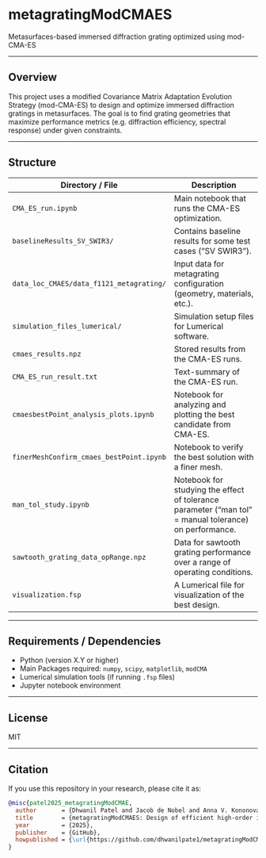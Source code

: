 # metagratingModCMAES

Metasurfaces-based immersed diffraction grating optimized using mod-CMA-ES

---

## Overview

This project uses a modified Covariance Matrix Adaptation Evolution Strategy (mod-CMA-ES) to design and optimize immersed diffraction gratings in metasurfaces. The goal is to find grating geometries that maximize performance metrics (e.g. diffraction efficiency, spectral response) under given constraints.

---

## Structure

| Directory / File | Description |
|---|---|
| `CMA_ES_run.ipynb` | Main notebook that runs the CMA-ES optimization. |
| `baselineResults_SV_SWIR3/` | Contains baseline results for some test cases (“SV SWIR3”). |
| `data_loc_CMAES/data_f1121_metagrating/` | Input data for metagrating configuration (geometry, materials, etc.). |
| `simulation_files_lumerical/` | Simulation setup files for Lumerical software. |
| `cmaes_results.npz` | Stored results from the CMA-ES runs. |
| `CMA_ES_run_result.txt` | Text-summary of the CMA-ES run. |
| `cmaesbestPoint_analysis_plots.ipynb` | Notebook for analyzing and plotting the best candidate from CMA-ES. |
| `finerMeshConfirm_cmaes_bestPoint.ipynb` | Notebook to verify the best solution with a finer mesh. |
| `man_tol_study.ipynb` | Notebook for studying the effect of tolerance parameter (“man tol” = manual tolerance) on performance. |
| `sawtooth_grating_data_opRange.npz` | Data for sawtooth grating performance over a range of operating conditions. |
| `visualization.fsp` | A Lumerical file for visualization of the best design. |

---

## Requirements / Dependencies

- Python (version X.Y or higher)  
- Main Packages required: `numpy`, `scipy`, `matplotlib`, `modCMA` 
- Lumerical simulation tools (if running `.fsp` files)  
- Jupyter notebook environment  

---

## License

MIT

---

## Citation

If you use this repository in your research, please cite it as:

```bibtex
@misc{patel2025_metagratingModCMAE,
  author       = {Dhwanil Patel and Jacob de Nobel and Anna V. Kononova and Bernhard R. Brandl and Ralf Kohlhaas},
  title        = {metagratingModCMAES: Design of efficient high-order immersed meta-gratings using an evolutionary algorithm},
  year         = {2025},
  publisher    = {GitHub},
  howpublished = {\url{https://github.com/dhwanilpate1/metagratingModCMAES}},
}
